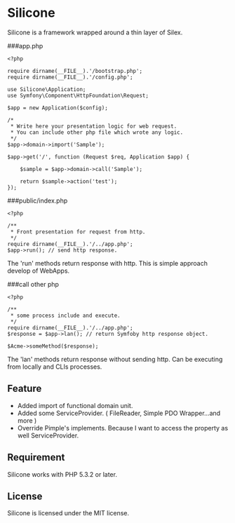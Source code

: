 Silicone
=============================

Silicone is a framework wrapped around a thin layer of Silex.

###app.php

    <?php

    require dirname(__FILE__).'/bootstrap.php';
    require dirname(__FILE__).'/config.php';

    use Silicone\Application;
    use Symfony\Component\HttpFoundation\Request;

    $app = new Application($config);

    /*
     * Write here your presentation logic for web request.
     * You can include other php file which wrote any logic.
     */
    $app->domain->import('Sample');

    $app->get('/', function (Request $req, Application $app) {

        $sample = $app->domain->call('Sample');

        return $sample->action('test');
    });

###public/index.php

    <?php

    /**
     * Front presentation for request from http.
     */
    require dirname(__FILE__).'/../app.php';
    $app->run(); // send http response.

The 'run' methods return response with http. This is simple approach develop of WebApps.

###call other php

    <?php

    /**
     * some process include and execute.
     */
    require dirname(__FILE__).'/../app.php';
    $response = $app->lan(); // return Symfoby http response object.

    $Acme->someMethod($response);

The 'lan' methods return response without sending http. Can be executing from locally and CLIs processes.

## Feature

+  Added import of functional domain unit.
+  Added some ServiceProvider. ( FileReader, Simple PDO Wrapper...and more )
+  Override Pimple's implements. Because I want to access the property as well ServiceProvider.

## Requirement

Silicone works with PHP 5.3.2 or later.

## License

Silicone is licensed under the MIT license.
